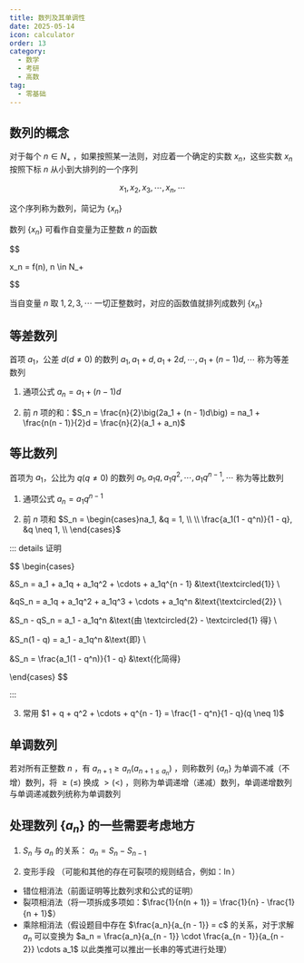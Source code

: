 ```yaml
---
title: 数列及其单调性
date: 2025-05-14
icon: calculator
order: 13
category:
  - 数学
  - 考研
  - 高数
tag:
  - 零基础
---
```


## 数列的概念

对于每个 $n \in N_+$ ，如果按照某一法则，对应着一个确定的实数 $x_n$，这些实数 $x_n$ 按照下标 $n$ 从小到大排列的一个序列

$$
x_1, x_2, x_3, \cdots, x_n, \cdots
$$

这个序列称为数列，简记为 $\{x_n\}$

数列 $\{x_n\}$ 可看作自变量为正整数 $n$ 的函数

$$

x_n = f(n), n \in N_+

$$

当自变量 $n$ 取 $1, 2, 3, \cdots$ 一切正整数时，对应的函数值就排列成数列 $\{x_n\}$

## 等差数列

首项 $a_1$，公差 $d(d \neq 0)$ 的数列 $a_1, a_1 + d, a_1 + 2d, \cdots, a_1 + (n - 1)d, \cdots$ 称为等差数列

1. 通项公式 $a_n = a_1 + (n - 1)d$

2. 前 $n$ 项的和：$S_n = \frac{n}{2}\big(2a_1 + (n - 1)d\big) = na_1 + \frac{n(n - 1)}{2}d = \frac{n}{2}(a_1 + a_n)$

## 等比数列

首项为 $a_1$，公比为 $q(q \neq 0)$ 的数列 $a_1, a_1q, a_1q^2, \cdots, a_1q^{n-1}, \cdots$ 称为等比数列

1. 通项公式 $a_n = a_1q^{n - 1}$

2. 前 $n$ 项和 $S_n = \begin{cases}na_1, &q = 1, \\ \\ \frac{a_1(1 - q^n)}{1 - q}, &q \neq 1, \\ \end{cases}$

::: details 证明

$$
\begin{cases}

&S_n = a_1 + a_1q + a_1q^2 + \cdots + a_1q^{n - 1} &\text{\textcircled{1}} \\

&qS_n = a_1q + a_1q^2 + a_1q^3 + \cdots + a_1q^n &\text{\textcircled{2}} \\

&S_n - qS_n = a_1 - a_1q^n &\text{由 \textcircled{2} - \textcircled{1} 得} \\

&S_n(1 - q) = a_1 - a_1q^n &\text{即} \\

&S_n = \frac{a_1(1 - q^n)}{1 - q} &\text{化简得}

\end{cases}
$$

:::

3. 常用 $1 + q + q^2 + \cdots + q^{n - 1} = \frac{1 - q^n}{1 - q}(q \neq 1)$ 

## 单调数列

若对所有正整数 $n$ ，有 $a_{n + 1} \geq a_n (a_{n + 1 \leq a_n})$ ，则称数列 $\{a_n\}$ 为单调不减（不增）数列，将 $\geq(\leq)$ 换成 $>(<)$ ，则称为单调递增（递减）数列，单调递增数列与单调递减数列统称为单调数列

## 处理数列 $\{a_n\}$ 的一些需要考虑地方

1. $S_n$ 与 $a_n$ 的关系： $a_n = S_n - S_{n - 1}$

2. 变形手段 （可能和其他的存在可裂项的规则结合，例如：$\ln$）
  - 错位相消法（前面证明等比数列求和公式的证明）
  - 裂项相消法（将一项拆成多项如：$\frac{1}{n(n + 1)} = \frac{1}{n} - \frac{1}{n + 1}$）
  - 乘除相消法（假设题目中存在 $\frac{a_n}{a_{n - 1}} = c$ 的关系，对于求解 $a_n$ 可以变换为 $a_n = \frac{a_n}{a_{n - 1}} \cdot \frac{a_{n - 1}}{a_{n - 2}} \cdots a_1$ 以此类推可以推出一长串的等式进行处理）
